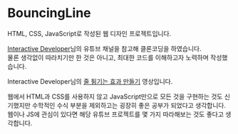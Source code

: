 # BouncingLine

HTML, CSS, JavaScript로 작성된 웹 디자인 프로젝트입니다.

[Interactive Developer](https://www.youtube.com/channel/UCdeWxKJuvtUG2xyN6pOJEvA)님의 유튜브 채널을 참고해 클론코딩을 하였습니다.  
물론 생각없이 따라치기만 한 것은 아니고, 최대한 코드를 이해하고자 노력하며 작성했습니다.

Interactive Developer님의 [줄 튕기는 효과 만들기](https://www.youtube.com/watch?v=dXhAQbE8iBg&list=PLGf_tBShGSDNGHhFBT4pKFRMpiBrZJXCm&index=2) 영상입니다.

웹에서 HTML과 CSS를 사용하지 않고 JavaScript만으로 모든 것을 구현하는 것도 신기했지만
수학적인 수식 부분을 제외하고는 굉장히 좋은 공부가 되었다고 생각합니다.
웹이나 JS에 관심이 있다면 해당 유튜브 프로젝트를 몇 가지 따라해보는 것도 좋다고 생각합니다.
